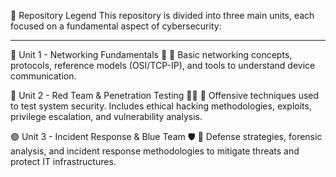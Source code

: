 📌 Repository Legend
This repository is divided into three main units, each focused on a fundamental aspect of cybersecurity:

---

🔵 Unit 1 - Networking Fundamentals 🛜
📌 Basic networking concepts, protocols, reference models (OSI/TCP-IP), and tools to understand device communication.

🔴 Unit 2 - Red Team & Penetration Testing 🕵️‍♂️
📌 Offensive techniques used to test system security. Includes ethical hacking methodologies, exploits, privilege escalation, and vulnerability analysis.

🟢 Unit 3 - Incident Response & Blue Team 🛡️
📌 Defense strategies, forensic analysis, and incident response methodologies to mitigate threats and protect IT infrastructures.
